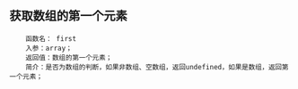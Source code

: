 ## 获取数组的第一个元素

```
	函数名： first
	入参：array；
	返回值：数组的第一个元素；
	简介：是否为数组的判断，如果非数组、空数组，返回undefined，如果是数组，返回第一个元素；
```